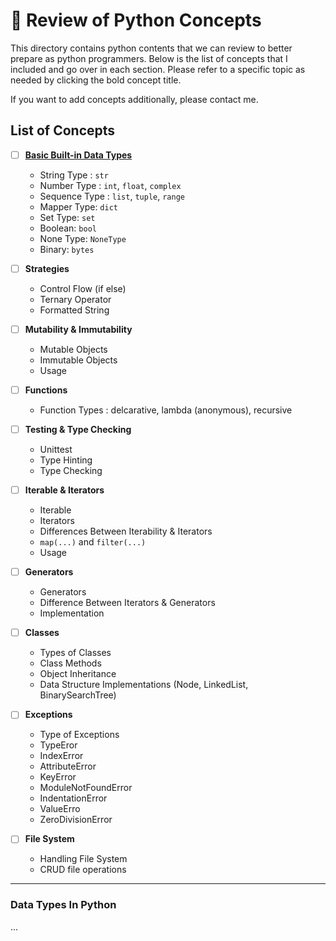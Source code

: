 # 🚀 Review of Python Concepts

This directory contains python contents that we can review to better prepare as python programmers. Below is the list of concepts that I included and go over in each section. Please refer to a specific topic as needed by clicking the bold concept title.

If you want to add concepts additionally, please contact me.

## List of Concepts

- [ ] [**Basic Built-in Data Types**](#Data+Types+In+Python)

  - String Type : `str`
  - Number Type : `int`, `float`, `complex`
  - Sequence Type : `list`, `tuple`, `range`
  - Mapper Type: `dict`
  - Set Type: `set`
  - Boolean: `bool`
  - None Type: `NoneType`
  - Binary: `bytes`

- [ ] **Strategies**

  - Control Flow (if else)
  - Ternary Operator
  - Formatted String

- [ ] **Mutability & Immutability**

  - Mutable Objects
  - Immutable Objects
  - Usage

- [ ] **Functions**

  - Function Types : delcarative, lambda (anonymous), recursive

- [ ] **Testing & Type Checking**

  - Unittest
  - Type Hinting
  - Type Checking

- [ ] **Iterable & Iterators**

  - Iterable
  - Iterators
  - Differences Between Iterability & Iterators
  - `map(...)` and `filter(...)`
  - Usage

- [ ] **Generators**

  - Generators
  - Difference Between Iterators & Generators
  - Implementation

- [ ] **Classes**

  - Types of Classes
  - Class Methods
  - Object Inheritance
  - Data Structure Implementations (Node, LinkedList, BinarySearchTree)

- [ ] **Exceptions**

  - Type of Exceptions
  - TypeEror
  - IndexError
  - AttributeError
  - KeyError
  - ModuleNotFoundError
  - IndentationError
  - ValueErro
  - ZeroDivisionError

- [ ] **File System**
  - Handling File System
  - CRUD file operations

---

### Data Types In Python

...
